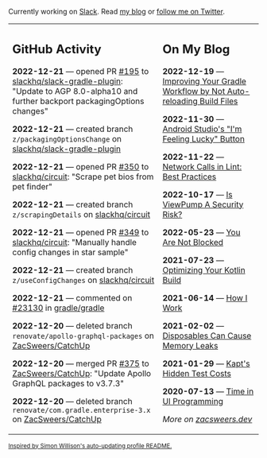 Currently working on [Slack](https://slack.com/). Read [my blog](https://zacsweers.dev/) or [follow me on Twitter](https://twitter.com/ZacSweers).

<table><tr><td valign="top" width="60%">

## GitHub Activity
<!-- githubActivity starts -->
**2022-12-21** — opened PR [#195](https://github.com/slackhq/slack-gradle-plugin/pull/195) to [slackhq/slack-gradle-plugin](https://github.com/slackhq/slack-gradle-plugin): "Update to AGP 8.0-alpha10 and further backport packagingOptions changes"

**2022-12-21** — created branch `z/packagingOptionsChange` on [slackhq/slack-gradle-plugin](https://github.com/slackhq/slack-gradle-plugin)

**2022-12-21** — opened PR [#350](https://github.com/slackhq/circuit/pull/350) to [slackhq/circuit](https://github.com/slackhq/circuit): "Scrape pet bios from pet finder"

**2022-12-21** — created branch `z/scrapingDetails` on [slackhq/circuit](https://github.com/slackhq/circuit)

**2022-12-21** — opened PR [#349](https://github.com/slackhq/circuit/pull/349) to [slackhq/circuit](https://github.com/slackhq/circuit): "Manually handle config changes in star sample"

**2022-12-21** — created branch `z/useConfigChanges` on [slackhq/circuit](https://github.com/slackhq/circuit)

**2022-12-21** — commented on [#23130](https://github.com/gradle/gradle/issues/23130#issuecomment-1361728553) in [gradle/gradle](https://github.com/gradle/gradle)

**2022-12-20** — deleted branch `renovate/apollo-graphql-packages` on [ZacSweers/CatchUp](https://github.com/ZacSweers/CatchUp)

**2022-12-20** — merged PR [#375](https://github.com/ZacSweers/CatchUp/pull/375) to [ZacSweers/CatchUp](https://github.com/ZacSweers/CatchUp): "Update Apollo GraphQL packages to v3.7.3"

**2022-12-20** — deleted branch `renovate/com.gradle.enterprise-3.x` on [ZacSweers/CatchUp](https://github.com/ZacSweers/CatchUp)
<!-- githubActivity ends -->
</td><td valign="top" width="40%">

## On My Blog
<!-- blog starts -->
**2022-12-19** — [Improving Your Gradle Workflow by Not Auto-reloading Build Files](https://www.zacsweers.dev/improving-your-workflow-by-not-auto-reloading-build-files/)

**2022-11-30** — [Android Studio's "I'm Feeling Lucky" Button](https://www.zacsweers.dev/android-studios-im-feeling-lucky-button/)

**2022-11-22** — [Network Calls in Lint: Best Practices](https://www.zacsweers.dev/network-calls-in-lint-best-practices/)

**2022-10-17** — [Is ViewPump A Security Risk?](https://www.zacsweers.dev/is-viewpump-a-security-risk/)

**2022-05-23** — [You Are Not Blocked](https://www.zacsweers.dev/you-are-not-blocked/)

**2021-07-23** — [Optimizing Your Kotlin Build](https://www.zacsweers.dev/optimizing-your-kotlin-build/)

**2021-06-14** — [How I Work](https://www.zacsweers.dev/how-i-work/)

**2021-02-02** — [Disposables Can Cause Memory Leaks](https://www.zacsweers.dev/disposables-can-cause-memory-leaks/)

**2021-01-29** — [Kapt's Hidden Test Costs](https://www.zacsweers.dev/kapts-hidden-test-costs/)

**2020-07-13** — [Time in UI Programming](https://www.zacsweers.dev/time-in-ui/)
<!-- blog ends -->
_More on [zacsweers.dev](https://zacsweers.dev/)_
</td></tr></table>

<sub><a href="https://simonwillison.net/2020/Jul/10/self-updating-profile-readme/">Inspired by Simon Willison's auto-updating profile README.</a></sub>